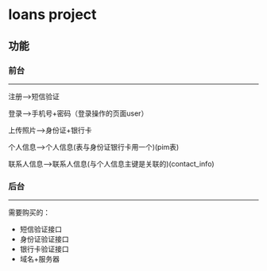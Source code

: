 # loans project 

## 功能

### 前台
- - - - -

注册——>短信验证

登录——>手机号+密码（登录操作的页面user）

上传照片——>身份证+银行卡

个人信息——>个人信息(表与身份证银行卡用一个)(pim表)

联系人信息——>联系人信息(与个人信息主键是关联的)(contact_info)



### 后台
 - - - - 

需要购买的：

- 短信验证接口
- 身份证验证接口
- 银行卡验证接口
- 域名+服务器


